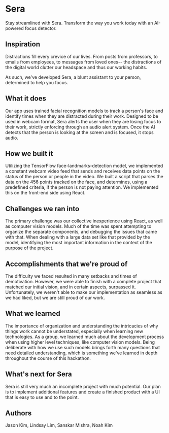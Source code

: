 # Sera

Stay streamlined with Sera. Transform the way you work today with an AI-powered focus detector.

## Inspiration
Distractions fill every crevice of our lives. From posts from professors, to emails from employees, to messages from loved ones-- the distractions of the digital world clutter our headspace and thus our working habits. 

As such, we've developed Sera, a blunt assistant to your person, determined to help you focus.

## What it does
Our app uses trained facial recognition models to track a person's face and identify times when they are distracted during their work. Designed to be used in webcam format, Sera alerts the user when they are losing focus to their work, strictly enforcing through an audio alert system. Once the AI detects that the person is looking at the screen and is focused, it stops audio.

## How we built it
Utilizing the TensorFlow face-landmarks-detection model, we implemented a constant webcam video feed that sends and receives data points on the status of the person or people in the video. We built a script that parses the data on the 456 points tracked on the face, and determines, using a predefined criteria, if the person is not paying attention. We implemented this on the front-end side using React.

## Challenges we ran into
The primary challenge was our collective inexperience using React, as well as computer vision models. Much of the time was spent attempting to organize the separate components, and debugging the issues that came with that. When dealing with a large data set like that provided by the model, identifying the most important information in the context of the purpose of the project. 

## Accomplishments that we're proud of
The difficulty we faced resulted in many setbacks and times of demotivation. However, we were able to finish with a complete project that matched our initial vision, and in certain aspects, surpassed it. Unfortunately, we weren't able to make our implementation as seamless as we had liked, but we are still proud of our work.

## What we learned
The importance of organization and understanding the intricacies of why things work cannot be understated, especially when learning new technologies. As a group, we learned much about the development process when using higher level  techniques, like computer vision models. Being deliberate with how we use such models brings forth many questions that need detailed understanding, which is something we've learned in depth throughout the course of this hackathon.

## What's next for Sera
Sera is still very much an incomplete project with much potential. Our plan is to implement additional features and create a finished product with a UI that is easy to use and to the point. 

## Authors
Jason Kim, Lindsay Lim, Sanskar Mishra, Noah Kim
